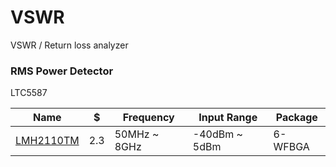 # VSWR

VSWR / Return loss analyzer

### RMS Power Detector

LTC5587


| Name |  $   | Frequency | Input Range | Package |
| ---- | ---- | ---- | ---- | ---- |
| [LMH2110TM](http://www.digikey.com/short/tc024d) | 2.3 | 50MHz ~ 8GHz | -40dBm ~ 5dBm | 6-WFBGA |


### 
